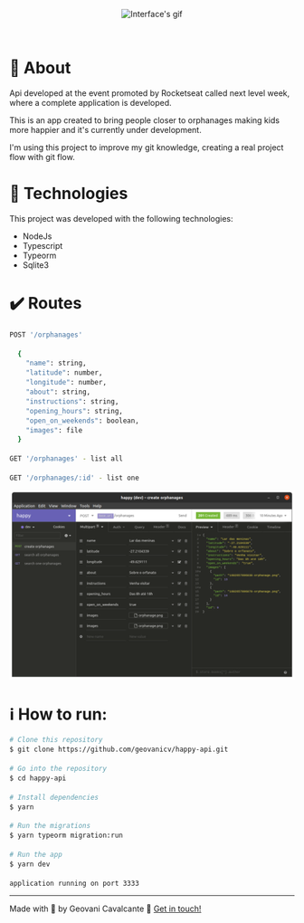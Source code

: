 <p align="center" >
  <img src="./src/images/logo-readme.svg" alt="Interface's gif" width="200" />
</p>

<br />

# :memo: About

Api developed at the event promoted by Rocketseat called next level week, where a complete application is developed.

This is an app created to bring people closer to orphanages making kids more happier and it's currently under development.

I'm using this project to improve my git knowledge, creating a real project flow with git flow.

# :rocket: Technologies
This project was developed with the following technologies:

- NodeJs
- Typescript
- Typeorm
- Sqlite3

# :heavy_check_mark: Routes

```bash 
POST '/orphanages' 

  {
    "name": string,
    "latitude": number,
    "longitude": number,
    "about": string,
    "instructions": string,
    "opening_hours": string,
    "open_on_weekends": boolean,
    "images": file
  }

GET '/orphanages' - list all

GET '/orphanages/:id' - list one
  ```

<p align="center" >
  <img src="./screenshot/routes.png" alt="Routes"/>
</p>
  

# :information_source: How to run:

```bash
# Clone this repository
$ git clone https://github.com/geovanicv/happy-api.git

# Go into the repository
$ cd happy-api

# Install dependencies
$ yarn

# Run the migrations
$ yarn typeorm migration:run

# Run the app
$ yarn dev

application running on port 3333
```


---
Made with :purple_heart: by Geovani Cavalcante :wave: [Get in touch!](https://www.linkedin.com/in/geovani-cv/)